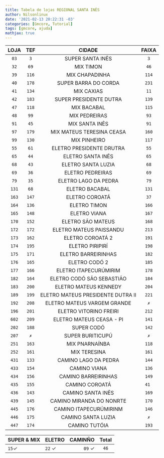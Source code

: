 ```yaml
---
title: Tabela de lojas REGIONAL SANTA INÊS
author: Nilsonlinux
date: '2021-02-13 20:22:31 -03'
categories: [Gmcore, Tutorial]
tags: [gmcore, ajuda]
mathjax: true
---
```


  |  LOJA | TEF  | CIDADE                            | FAIXA |
  |:-----:|:----:|:---------------------------------:|:-----:|
  | `03`  |`3`   | SUPER SANTA INÊS                  | `3`   |
  | `32`  |`69`  | MIX TIMON                         | `46`  |
  | `39`  |`116` | MIX CHAPADINHA                    | `114` |
  | `40`  |`178` | SUPER BARRA DO CORDA              | `231` |
  | `41`  |`134` | MIX CAXIAS                        | `11`  |
  | `42`  |`183` | SUPER PRESIDENTE DUTRA            | `139` |
  | `47`  |`118` | MIX BACABAL                       | `115` |
  | `48`  |`99`  | MIX PEDREIRAS                     | `93`  |
  | `91`  |`45`  | MIX SANTA INÊS                    | `91`  |
  | `97`  |`179` | MIX MATEUS TERESINA CEASA         | `160` |
  | `99`  |`130` | MIX PINHEIRO                      | `117` |
  | `55`  |`61`  | ELETRO PRESIDENTE DRUTRA          | `55`  |
  | `65`  |`44`  | ELETRO SANTA INÊS                 | `65`  |
  | `68`  |`43`  | ELETRO SANTA LUZIA                | `68`  |
  | `69`  |`36`  | ELETRO PEDREIRAS                  | `69`  |
  | `79`  |`35`  | ELETRO LAGO DA PEDRA              | `79`  |
  | `131` |`68`  | ELETRO BACABAL                    | `131` |
  | `163` |`147` | ELETRO COROATÁ                    | `37`  |
  | `164` |`136` | ELETRO TIMON                      | `166` |
  | `165` |`148` | ELETRO VIANA                      | `167` |
  | `170` |`152` | ELETRO SÃO MATEUS                 | `168` |
  | `172` |`172` | ELETRO MATEUS PAISSANDU           | `213` |
  | `173` |`162` | ELETRO COROATÁ 2                  | `191` |
  | `174` |`195` | ELETRO PIRIPIRÍ                   | `198` |
  | `175` |`171` | ELETRO BARREIRINHAS               | `182` |
  | `176` |`165` | ELETRO CODÓ 2                     | `185` |
  | `177` |`166` | ELETRO ITAPECURÚMIRIM             | `178` |
  | `182` |`164` | ELETRO CODÓ SÃO SEBASTIÃO         | `184` |
  | `183` |`200` | ELETRO MATEUS KENNEDY             | `204` |
  | `189` |`199` | ELETRO MATEUS PRESIDENTE DUTRA II | `221` |
  | `192` |`208` | ELETRO MATEUS VARGEM GRANDE       | ` ✗ ` |
  | `196` |`201` | ELETRO VITORINO FREIRI            | `212` |
  | `602` |`209` | ELETRO MATEUS CEASA - PI          | `141` |
  | `202` |`188` | SUPER CODÓ                        | `142` |
  | `207` |` ✗ ` | SUPER BURITICUPÚ                  | ` ✗ ` | 
  | `251` |`163` | MIX PNARNAÍNBA                    | `118` |
  | `252` |`161` | MIX TERESINA                      | `161` |
  | `431` |`133` | CAMINO LAGO DA PEDRA              | `144` |
  | `433` |`154` | CAMINO VIANA                      | `136` |
  | `434` |`156` | CAMINO BARREIRINHAS               | `149` |
  | `435` |`155` | CAMINO COROATÁ                    | `41 ` |
  | `436` |`143` | CAMINO SANTA INÊS                 | `169` |
  | `439` |`145` | CAMINO MIRANDA DO NONRTE          | `170` |
  | `445` |`176` | CAMINO ITAPECURÚMIRINM            | `146` |
  | `446` |`175` | CAMINO SANTA LUZIA                | ` ✗ ` |
  | `447` |`174` | CAMINO TUTÓIA                     | `193` |            

                     

| SUPER & MIX         | ELETRO          | CAMINÑO         | Total       |
|---------------------|:----------------|----------------:|:-----------:|
| `15`✓               | `22` ✓          | `09` ✓          | `46`        |
